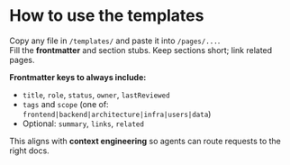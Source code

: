 # How to use the templates

Copy any file in `/templates/` and paste it into `/pages/...`.  
Fill the **frontmatter** and section stubs. Keep sections short; link related pages.

**Frontmatter keys to always include:**
- `title`, `role`, `status`, `owner`, `lastReviewed`
- `tags` and `scope` (one of: `frontend|backend|architecture|infra|users|data`)
- Optional: `summary`, `links`, `related`

This aligns with **context engineering** so agents can route requests to the right docs.
